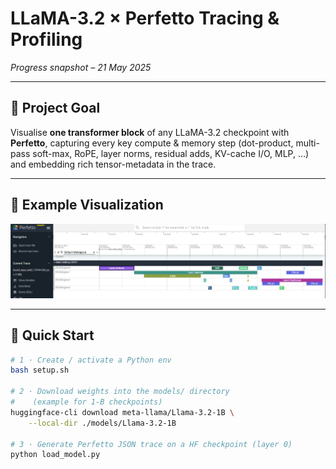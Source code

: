 # LLaMA-3.2 × Perfetto Tracing & Profiling  
*Progress snapshot – 21 May 2025*

---

## 🎯 Project Goal  
Visualise **one transformer block** of any LLaMA-3.2 checkpoint with **Perfetto**, capturing every key compute & memory step (dot-product, multi-pass soft-max, RoPE, layer norms, residual adds, KV-cache I/O, MLP, …) and embedding rich tensor-metadata in the trace.


---

## 📸 Example Visualization

![Perfetto Trace of One Transformer Block](images/perfetto_one_block.jpg)


---

## 🔧 Quick Start

```bash
# 1 · Create / activate a Python env
bash setup.sh

# 2 · Download weights into the models/ directory
#    (example for 1-B checkpoints)
huggingface-cli download meta-llama/Llama-3.2-1B \
    --local-dir ./models/Llama-3.2-1B

# 3 · Generate Perfetto JSON trace on a HF checkpoint (layer 0)
python load_model.py
